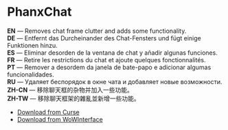 PhanxChat
============

**EN** — Removes chat frame clutter and adds some functionality.  
**DE** — Entfernt das Durcheinander des Chat-Fensters und fügt einige Funktionen hinzu.  
**ES** — Eliminar desorden de la ventana de chat y añadir algunas funciones.  
**FR** — Retire les restrictions du chat et ajoute quelques fonctionnalités.  
**PT** — Remover a desordem da janela de bate-papo e adicionar algumas funcionalidades.  
**RU** — Удаляет беспорядок в окне чата и добавляет новые возможности.  
**ZH-CN** — 移除聊天框的杂物并加入一些功能。  
**ZH-TW** — 移除聊天框架的雜亂並新增一些功能。

* [Download from Curse](http://www.curse.com/addons/wow/phanxchat)
* [Download from WoWInterface](http://www.wowinterface.com/downloads/info6323-PhanxChat)
